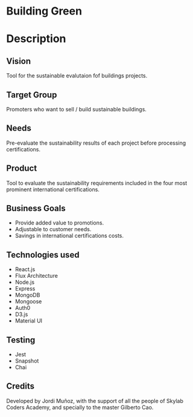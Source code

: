 # Building Green

# Description

## Vision

Tool for the sustainable evalutaion fof buildings projects.

## Target Group

Promoters who want to sell / build sustainable buildings.

## Needs

Pre-evaluate the sustainability results of each project before processing certifications.

## Product

Tool to evaluate the sustainability requirements included in the four most prominent international certifications.

## Business Goals

- Provide added value to promotions.
- Adjustable to customer needs.
- Savings in international certifications costs.

## Technologies used

- React.js
- Flux Architecture
- Node.js
- Express
- MongoDB
- Mongoose
- Auth0
- D3.js
- Material UI

## Testing

- Jest
- Snapshot
- Chai

## Credits

Developed by Jordi Muñoz, with the support of all the people of Skylab Coders Academy, and specially to the master Gilberto Cao.
